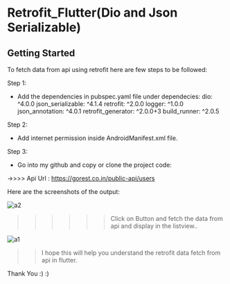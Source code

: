 # Retrofit_Flutter(Dio and Json Serializable)

## Getting Started

To fetch data from api using retrofit here are few steps to be followed:

Step 1:
  - Add the dependencies in pubspec.yaml file under dependecies:
          dio: ^4.0.0
          json_serializable: ^4.1.4
          retrofit: ^2.0.0
          logger: ^1.0.0
          json_annotation: ^4.0.1
          retrofit_generator: ^2.0.0+3
          build_runner: ^2.0.5

Step 2:
   - Add internet permission inside AndroidManifest.xml file.
          <uses-permission android:name="android.permission.INTERNET"></uses-permission>

Step 3:
   - Go into my github and copy or clone the project code:

->>>> Api Url :  https://gorest.co.in/public-api/users

Here are the screenshots of the output: 


![a2](https://user-images.githubusercontent.com/40333679/131988680-6f618b42-45ea-4b3e-bfd5-8106b26e2d86.png)

>>>>>> Click on Button and fetch the data from api and display in the listview..

![a1](https://user-images.githubusercontent.com/40333679/131988549-8afbb5dc-7c91-48c5-bec1-582c1f9e4363.png)

>> I hope this will help you understand the retrofit data fetch from api in flutter.

Thank You :) :) 


